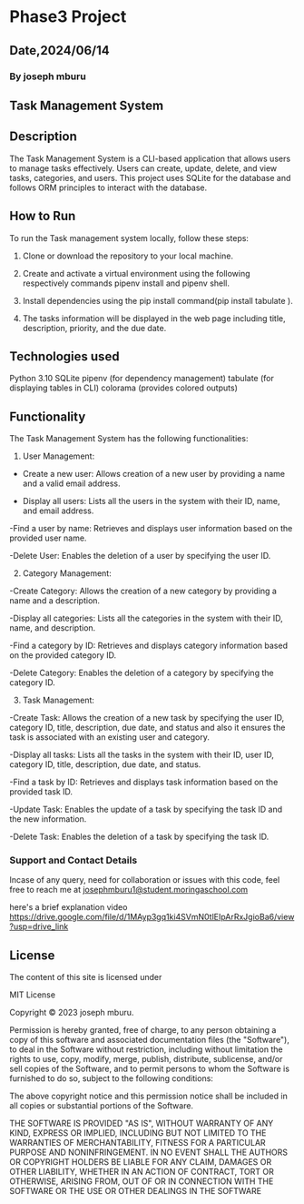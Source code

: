 # Phase3 Project

## Date,2024/06/14

### By joseph mburu

## Task Management System

## Description

The Task Management System is a CLI-based application that allows users to manage tasks effectively. Users can create, update, delete, and view tasks, categories, and users. This project uses SQLite for the database and follows ORM principles to interact with the database.

## How to Run

To run the Task management system locally, follow these steps:

1. Clone or download the repository to your local machine.

2. Create and activate a virtual environment using the following respectively commands pipenv install and pipenv shell.

3. Install dependencies using the pip install command(pip install tabulate
).


4. The tasks information will be displayed in the web page including title, description, priority, and the due date.

## Technologies used

Python 3.10
SQLite
pipenv (for dependency management)
tabulate (for displaying tables in CLI)
colorama (provides colored outputs)

## Functionality

The Task Management System has the following functionalities:

1. User Management:

- Create a new user: Allows creation of a new user by providing a name and a valid email address.

- Display all users: Lists all the users in the system with their ID, name, and email address.

-Find a user by name: Retrieves and displays user information based on the provided user name.

-Delete User: Enables the deletion of a user by specifying the user ID.

2. Category Management:

-Create Category: Allows the creation of a new category by providing a name and a description.

-Display all categories: Lists all the categories in the system with their ID, name, and description.

-Find a category by ID: Retrieves and displays category information based on the provided category ID.

-Delete Category: Enables the deletion of a category by specifying the category ID.

3. Task Management:

-Create Task: Allows the creation of a new task by specifying the user ID, category ID, title, description, due date, and status and also it ensures the task is associated with an existing user and category.

-Display all tasks: Lists all the tasks in the system with their ID, user ID, category ID, title, description, due date, and status.

-Find a task by ID: Retrieves and displays task information based on the provided task ID.

-Update Task: Enables the update of a task by specifying the task ID and the new information.

-Delete Task: Enables the deletion of a task by specifying the task ID.

### Support and Contact Details

Incase of any query, need for collaboration or issues with this code, feel free to reach me at <josephmburu1@student.moringaschool.com>


here's a brief explanation video https://drive.google.com/file/d/1MAyp3gq1ki4SVmN0tlEIpArRxJgioBa6/view?usp=drive_link


## License

The content of this site is licensed under

MIT License

Copyright © 2023 joseph mburu.

Permission is hereby granted, free of charge, to any person obtaining a copy of this software and associated documentation files (the "Software"), to deal in the Software without restriction, including without limitation the rights to use, copy, modify, merge, publish, distribute, sublicense, and/or sell copies of the Software, and to permit persons to whom the Software is furnished to do so, subject to the following conditions:

The above copyright notice and this permission notice shall be included in all copies or substantial portions of the Software.

THE SOFTWARE IS PROVIDED "AS IS", WITHOUT WARRANTY OF ANY KIND, EXPRESS OR IMPLIED, INCLUDING BUT NOT LIMITED TO THE WARRANTIES OF MERCHANTABILITY, FITNESS FOR A PARTICULAR PURPOSE AND NONINFRINGEMENT. IN NO EVENT SHALL THE AUTHORS OR COPYRIGHT HOLDERS BE LIABLE FOR ANY CLAIM, DAMAGES OR OTHER LIABILITY, WHETHER IN AN ACTION OF CONTRACT, TORT OR OTHERWISE, ARISING FROM, OUT OF OR IN CONNECTION WITH THE SOFTWARE OR THE USE OR OTHER DEALINGS IN THE SOFTWARE

